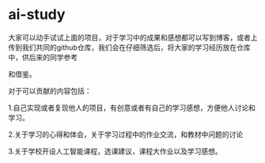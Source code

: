 # ai-study
大家可以动手试试上面的项目，对于学习中的成果和感想都可以写到博客，或者上传到我们共同的github仓库，我们会在仔细筛选后，将大家的学习经历放在仓库中，供后来的同学参考

和借鉴。

对于可以贡献的内容包括：

1.自己实现或者复现他人的项目，有创意或者有自己的学习感想，方便他人讨论和学习。

2.关于学习的心得和体会，关于学习过程中的作业交流，和教材中问题的讨论

3.关于学校开设人工智能课程，选课建议，课程大作业以及学习感想。
